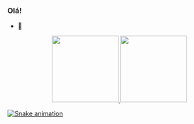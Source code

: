 ### Olá!

- 🌱 
<div align="center">
  <a href="https://github.com/michelly-alves">
  <img height="150em" src="https://github-readme-stats.vercel.app/api?username=michelly-alves&show_icons=true&theme=dracula&include_all_commits=true&count_private=true"/>
  <img height="150em" src="https://github-readme-stats.vercel.app/api/top-langs/?username=michelly-alves&layout=compact&langs_count=7&theme=dracula"/>

</div>

  ![Snake animation](https://github.com/michelly-alves/michelly-alves/blob/output/github-contribution-grid-snake.svg)
  
